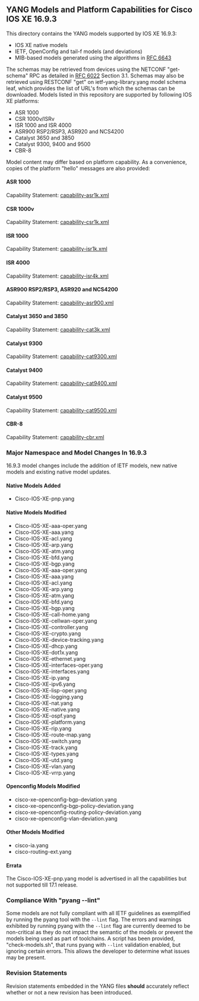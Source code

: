 ## YANG Models and Platform Capabilities for Cisco IOS XE 16.9.3

This directory contains the YANG models supported by IOS XE 16.9.3:

* IOS XE native models
* IETF, OpenConfig and tail-f models (and deviations)
* MIB-based models generated using the algorithms in [RFC 6643](https://tools.ietf.org/html/rfc6643)

The schemas may be retrieved from devices using the NETCONF "get-schema" RPC as detailed in [RFC 6022](https://tools.ietf.org/html/rfc6022) Section 3.1. Schemas may also be retrieved using RESTCONF "get" on ietf-yang-library.yang model schema leaf, which provides the list of URL's from which the schemas can be downloaded. Models listed in this repository are supported by following IOS XE platforms:

* ASR 1000
* CSR 1000v/ISRv
* ISR 1000 and ISR 4000
* ASR900 RSP2/RSP3, ASR920 and NCS4200
* Catalyst 3650 and 3850
* Catalyst 9300, 9400 and 9500
* CBR-8

Model content may differ based on platform capability. As a convenience, copies of the platform "hello" messages are also provided:
#### ASR 1000
Capability Statement: [capability-asr1k.xml](capability-asr1k.xml)
#### CSR 1000v
Capability Statement: [capability-csr1k.xml](capability-csr1k.xml)
#### ISR 1000
Capability Statement: [capability-isr1k.xml](capability-isr1k.xml)
#### ISR 4000
Capability Statement: [capability-isr4k.xml](capability-isr4k.xml)
#### ASR900 RSP2/RSP3, ASR920 and NCS4200
Capability Statement: [capability-asr900.xml](capability-asr900.xml)
#### Catalyst 3650 and 3850
Capability Statement: [capability-cat3k.xml](capability-cat3k.xml)
#### Catalyst 9300
Capability Statement: [capability-cat9300.xml](capability-cat9300.xml)
#### Catalyst 9400
Capability Statement: [capability-cat9400.xml](capability-cat9400.xml)
#### Catalyst 9500
Capability Statement: [capability-cat9500.xml](capability-cat9500.xml)
#### CBR-8
Capability Statement: [capability-cbr.xml](capability-cbr.xml)

### Major Namespace and Model Changes In 16.9.3

16.9.3 model changes include the addition of IETF models, new native models and existing native model updates.

#### Native Models Added

* Cisco-IOS-XE-pnp.yang

#### Native Models Modified

* Cisco-IOS-XE-aaa-oper.yang
* Cisco-IOS-XE-aaa.yang
* Cisco-IOS-XE-acl.yang
* Cisco-IOS-XE-arp.yang
* Cisco-IOS-XE-atm.yang
* Cisco-IOS-XE-bfd.yang
* Cisco-IOS-XE-bgp.yang
* Cisco-IOS-XE-aaa-oper.yang
* Cisco-IOS-XE-aaa.yang 
* Cisco-IOS-XE-acl.yang 
* Cisco-IOS-XE-arp.yang
* Cisco-IOS-XE-atm.yang
* Cisco-IOS-XE-bfd.yang
* Cisco-IOS-XE-bgp.yang 
* Cisco-IOS-XE-call-home.yang 
* Cisco-IOS-XE-cellwan-oper.yang 
* Cisco-IOS-XE-controller.yang 
* Cisco-IOS-XE-crypto.yang 
* Cisco-IOS-XE-device-tracking.yang 
* Cisco-IOS-XE-dhcp.yang 
* Cisco-IOS-XE-dot1x.yang 
* Cisco-IOS-XE-ethernet.yang 
* Cisco-IOS-XE-interfaces-oper.yang 
* Cisco-IOS-XE-interfaces.yang 
* Cisco-IOS-XE-ip.yang 
* Cisco-IOS-XE-ipv6.yang 
* Cisco-IOS-XE-lisp-oper.yang 
* Cisco-IOS-XE-logging.yang 
* Cisco-IOS-XE-nat.yang 
* Cisco-IOS-XE-native.yang 
* Cisco-IOS-XE-ospf.yang 
* Cisco-IOS-XE-platform.yang
* Cisco-IOS-XE-rip.yang 
* Cisco-IOS-XE-route-map.yang 
* Cisco-IOS-XE-switch.yang 
* Cisco-IOS-XE-track.yang
* Cisco-IOS-XE-types.yang 
* Cisco-IOS-XE-utd.yang 
* Cisco-IOS-XE-vlan.yang
* Cisco-IOS-XE-vrrp.yang 

#### Openconfig Models Modified

* cisco-xe-openconfig-bgp-deviation.yang 
* cisco-xe-openconfig-bgp-policy-deviation.yang 
* cisco-xe-openconfig-routing-policy-deviation.yang 
* cisco-xe-openconfig-vlan-deviation.yang 

#### Other Models Modified

* cisco-ia.yang 
* cisco-routing-ext.yang 

#### Errata

The Cisco-IOS-XE-pnp.yang model is advertised in all the capabilities but not supported till 17.1 release.
 
### Compliance With "pyang --lint"

Some models are not fully compliant with all IETF guidelines as exemplified by running the pyang tool with the ```--lint``` flag. The errors and warnings exhibited by running pyang with the ```--lint``` flag are currently deemed to be non-critical as they do not impact the semantic of the models or prevent the models being used as part of toolchains. A script has been provided, "check-models.sh", that runs pyang with ```--lint``` validation enabled, but ignoring certain errors. This allows the developer to determine what issues may be present.

### Revision Statements

Revision statements embedded in the YANG files **should** accurately reflect whether or not a new revision has been introduced.





